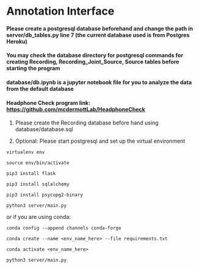 # Annotation Interface

#### Please create a postgresql database beforehand and change the path in server/db_tables.py line 7 (the current database used is from Postgres Heroku)

#### You may check the database directory for postgresql commands for creating Recording, Recording_Joint_Source, Source tables before starting the program

#### database/db.ipynb is a jupyter notebook file for you to analyze the data from the default database

#### Headphone Check program link: https://github.com/mcdermottLab/HeadphoneCheck

1. Please create the Recording database before hand using database/database.sql

2. Optional: Please start postgresql and set up the virtual environment

```
virtualenv env

source env/bin/activate

pip3 install flask

pip3 install sqlalchemy

pip3 install psycopg2-binary

python3 server/main.py
```
or if you are using conda:

```
conda config --append channels conda-forge

conda create --name <env_name_here> --file requirements.txt

conda activate <env_name_here>

python3 server/main.py
```